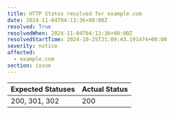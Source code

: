 ```yaml
---
title: HTTP Status resolved for example.com
date: 2024-11-04T04:13:36+00:00Z
resolved: True
resolvedWhen: 2024-11-04T04:13:36+00:00Z
resolvedStartTime: 2024-10-25T21:09:43.191474+00:00
severity: notice
affected:
  - example.com
section: issue
---
```


| Expected Statuses | Actual Status  |
|-------------------|----------------|
| 200, 301, 302 | 200 |

